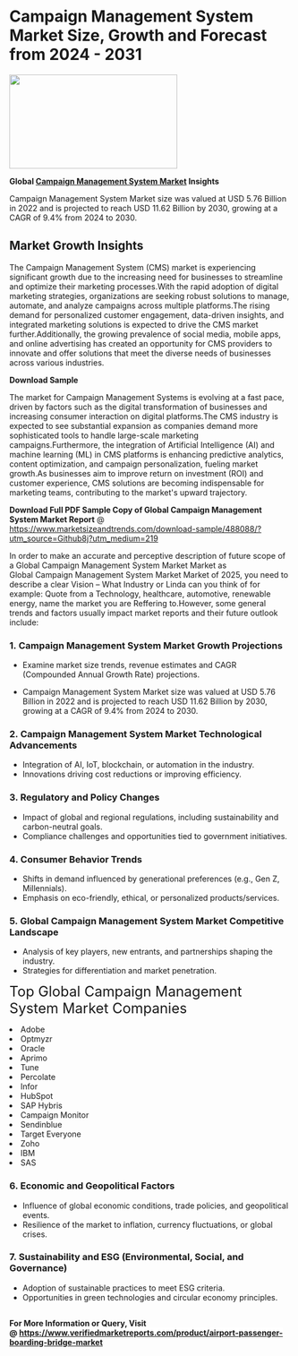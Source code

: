 <H1>Campaign Management System Market Size, Growth and Forecast from 2024 - 2031</H1><img class="aligncenter size-medium wp-image-584254" src="https://thirdeyenews.in/wp-content/uploads/2024/09/Global-Market-Research-300x168.jpeg" alt="" width="300" height="168" /><p><strong>Global&nbsp;<a href="https://www.marketsizeandtrends.com/download-sample/488088/?utm_source=Github8j?utm_medium=219">Campaign Management System Market</a> Insights</strong></p><p>Campaign Management System Market size was valued at USD 5.76 Billion in 2022 and is projected to reach USD 11.62 Billion by 2030, growing at a CAGR of 9.4% from 2024 to 2030.</p><p><h2>Market Growth Insights</h2> <p>The Campaign Management System (CMS) market is experiencing significant growth due to the increasing need for businesses to streamline and optimize their marketing processes.With the rapid adoption of digital marketing strategies, organizations are seeking robust solutions to manage, automate, and analyze campaigns across multiple platforms.The rising demand for personalized customer engagement, data-driven insights, and integrated marketing solutions is expected to drive the CMS market further.Additionally, the growing prevalence of social media, mobile apps, and online advertising has created an opportunity for CMS providers to innovate and offer solutions that meet the diverse needs of businesses across various industries.</p> <p><strong>Download Sample</strong></p> <p>The market for Campaign Management Systems is evolving at a fast pace, driven by factors such as the digital transformation of businesses and increasing consumer interaction on digital platforms.The CMS industry is expected to see substantial expansion as companies demand more sophisticated tools to handle large-scale marketing campaigns.Furthermore, the integration of Artificial Intelligence (AI) and machine learning (ML) in CMS platforms is enhancing predictive analytics, content optimization, and campaign personalization, fueling market growth.As businesses aim to improve return on investment (ROI) and customer experience, CMS solutions are becoming indispensable for marketing teams, contributing to the market's upward trajectory.</p> <p><span class=""><strong>Download Full PDF Sample Copy of Global Campaign Management System Market Report</strong> @ <a href="https://www.marketsizeandtrends.com/download-sample/488088/?utm_source=Github8j?utm_medium=219" target="_blank">https://www.marketsizeandtrends.com/download-sample/488088/?utm_source=Github8j?utm_medium=219</a></span></p><p>In order to make an accurate and perceptive description of future scope of a Global&nbsp;Campaign Management System Market Market as Global&nbsp;Campaign Management System Market Market of 2025, you need to describe a clear Vision &ndash; What Industry or Linda can you think of for example: Quote from a Technology, healthcare, automotive, renewable energy, name the market you are Reffering to.However, some general trends and factors usually impact market reports and their future outlook include:</p><h3>1.&nbsp;<strong>Campaign Management System Market Growth Projections</strong></h3><ul><li>Examine market size trends, revenue estimates and CAGR (Compounded Annual Growth Rate) projections.</li><li><p>Campaign Management System Market size was valued at USD 5.76 Billion in 2022 and is projected to reach USD 11.62 Billion by 2030, growing at a CAGR of 9.4% from 2024 to 2030.</p></li></ul><h3>2.&nbsp;<strong>Campaign Management System Market Technological Advancements</strong></h3><ul><li>Integration of AI, IoT, blockchain, or automation in the industry.</li><li>Innovations driving cost reductions or improving efficiency.</li></ul><h3>3.&nbsp;<strong>Regulatory and Policy Changes</strong></h3><ul><li>Impact of global and regional regulations, including sustainability and carbon-neutral goals.</li><li>Compliance challenges and opportunities tied to government initiatives.</li></ul><h3>4.&nbsp;<strong>Consumer Behavior Trends</strong></h3><ul><li>Shifts in demand influenced by generational preferences (e.g., Gen Z, Millennials).</li><li>Emphasis on eco-friendly, ethical, or personalized products/services.</li></ul><h3>5.&nbsp;<strong>Global Campaign Management System Market Competitive Landscape</strong></h3><ul><li>Analysis of key players, new entrants, and partnerships shaping the industry.</li><li>Strategies for differentiation and market penetration.</li></ul><p data-pm-slice="1 1 []"><span style="color: inherit; font-family: inherit; font-size: 25px;">Top Global Campaign Management System Market Companies</span></p><div class="" data-test-id=""><p><li>Adobe</li><li> Optmyzr</li><li> Oracle</li><li> Aprimo</li><li> Tune</li><li> Percolate</li><li> Infor</li><li> HubSpot</li><li> SAP Hybris</li><li> Campaign Monitor</li><li> Sendinblue</li><li> Target Everyone</li><li> Zoho</li><li> IBM</li><li> SAS</li></p></div><h3>6.&nbsp;<strong>Economic and Geopolitical Factors</strong></h3><ul><li>Influence of global economic conditions, trade policies, and geopolitical events.</li><li>Resilience of the market to inflation, currency fluctuations, or global crises.</li></ul><h3>7.&nbsp;<strong>Sustainability and ESG (Environmental, Social, and Governance)</strong></h3><ul><li>Adoption of sustainable practices to meet ESG criteria.</li><li>Opportunities in green technologies and circular economy principles.</li></ul><h2><strong style="font-size: 14px;">For More Information or Query, Visit @&nbsp;</strong><a style="background-color: #ffffff; font-size: 14px;" href="https://www.marketsizeandtrends.com/report/campaign-management-system-market/" target="_blank">https://www.verifiedmarketreports.com/product/airport-passenger-boarding-bridge-market</a></h2>
